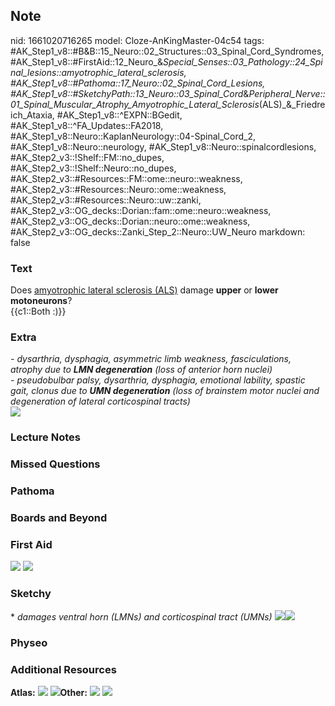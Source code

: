 ## Note
nid: 1661020716265
model: Cloze-AnKingMaster-04c54
tags: #AK_Step1_v8::#B&B::15_Neuro::02_Structures::03_Spinal_Cord_Syndromes, #AK_Step1_v8::#FirstAid::12_Neuro_&_Special_Senses::03_Pathology::24_Spinal_lesions::amyotrophic_lateral_sclerosis, #AK_Step1_v8::#Pathoma::17_Neuro::02_Spinal_Cord_Lesions, #AK_Step1_v8::#SketchyPath::13_Neuro::03_Spinal_Cord_&_Peripheral_Nerve::01_Spinal_Muscular_Atrophy_Amyotrophic_Lateral_Sclerosis_(ALS)_&_Friedreich_Ataxia, #AK_Step1_v8::^EXPN::BGedit, #AK_Step1_v8::^FA_Updates::FA2018, #AK_Step1_v8::Neuro::KaplanNeurology::04-Spinal_Cord_2, #AK_Step1_v8::Neuro::neurology, #AK_Step1_v8::Neuro::spinalcordlesions, #AK_Step2_v3::!Shelf::FM::no_dupes, #AK_Step2_v3::!Shelf::Neuro::no_dupes, #AK_Step2_v3::#Resources::FM::ome::neuro::weakness, #AK_Step2_v3::#Resources::Neuro::ome::weakness, #AK_Step2_v3::#Resources::Neuro::uw::zanki, #AK_Step2_v3::OG_decks::Dorian::fam::ome::neuro::weakness, #AK_Step2_v3::OG_decks::Dorian::neuro::ome::weakness, #AK_Step2_v3::OG_decks::Zanki_Step_2::Neuro::UW_Neuro
markdown: false

### Text
<div>
  <div>
    Does <u>amyotrophic lateral sclerosis (ALS)</u> damage
    <b>upper</b> or <b>lower motoneurons</b>?
  </div>
  <div>
    {{c1::Both :)}}
  </div>
</div>

### Extra
<div>
  <i>-</i> <i>dysarthria, dysphagia, asymmetric limb weakness,
  fasciculations, atrophy due to <b>LMN degeneration</b> (loss of
  anterior horn nuclei)</i>
</div>
<div>
  <i>- pseudobulbar palsy, dysarthria, dysphagia, emotional
  lability, spastic gait, clonus due to <b>UMN degeneration</b>
  (loss of brainstem motor nuclei and degeneration of lateral
  corticospinal tracts)</i>
</div>
<div><img src="paste-8396661063822.jpg"></div>

### Lecture Notes


### Missed Questions


### Pathoma


### Boards and Beyond


### First Aid
<img src="tmpplUDyq.png"> <img src="tmpmt1mr1.png">

### Sketchy
<div>* <i>damages ventral horn (LMNs) and corticospinal tract
(UMNs)</i> <img src="ALS%20UMN%20LMN_1566160514431.jpg"><img src= 
"Zoverall%20picture%20(91)_1566160514431.JPG"></div>

### Physeo


### Additional Resources
<b>Atlas:</b> <img src="tmpDUu4CS.png" class="resizer"> <img src= 
"tmpfIXal1.png" class="resizer"><b>Other:</b> <img src= 
"tmpqv4KhQ.png" class="resizer"> <img src="tmpR7fSIt.png" class= 
"resizer">
